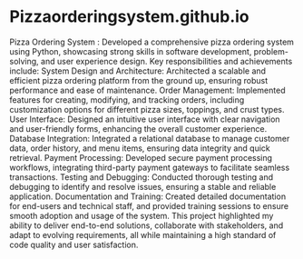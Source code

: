 # Pizzaorderingsystem.github.io
Pizza Ordering System : 
Developed a comprehensive pizza ordering system using Python, showcasing strong skills in software development, problem-solving, and user experience design. Key responsibilities and achievements include:
System Design and Architecture: Architected a scalable and efficient pizza ordering platform from the ground up, ensuring robust performance and ease of maintenance.
Order Management: Implemented features for creating, modifying, and tracking orders, including customization options for different pizza sizes, toppings, and crust types.
User Interface: Designed an intuitive user interface with clear navigation and user-friendly forms, enhancing the overall customer experience.
Database Integration: Integrated a relational database to manage customer data, order history, and menu items, ensuring data integrity and quick retrieval.
Payment Processing: Developed secure payment processing workflows, integrating third-party payment gateways to facilitate seamless transactions.
Testing and Debugging: Conducted thorough testing and debugging to identify and resolve issues, ensuring a stable and reliable application.
Documentation and Training: Created detailed documentation for end-users and technical staff, and provided training sessions to ensure smooth adoption and usage of the system.
This project highlighted my ability to deliver end-to-end solutions, collaborate with stakeholders, and adapt to evolving requirements, all while maintaining a high standard of code quality and user satisfaction.
